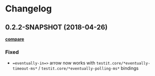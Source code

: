 # Changelog

## 0.2.2-SNAPSHOT (2018-04-26)

**[compare](https://github.com/metosin/testit/compare/53c6cd7...a698072)**

### Fixed

- ```=eventually-in=>``` arrow now works with ```testit.core/*eventually-timeout-ms*``` / ```testit.core/*eventually-polling-ms*``` bindings
